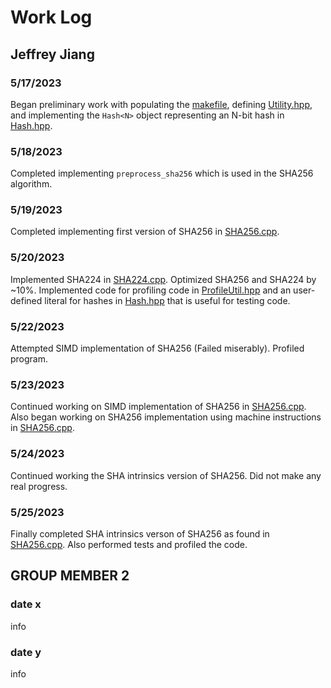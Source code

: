 # Work Log

## Jeffrey Jiang

### 5/17/2023

Began preliminary work with populating the [makefile](./makefile), defining [Utility.hpp](include/Utility.hpp), and implementing the `Hash<N>` object representing an N-bit hash in [Hash.hpp](include/Hash.hpp). 

### 5/18/2023

Completed implementing `preprocess_sha256` which is used in the SHA256 algorithm.

### 5/19/2023

Completed implementing first version of SHA256 in [SHA256.cpp](src/SHA256.cpp).

### 5/20/2023

Implemented SHA224 in [SHA224.cpp](src/SHA224.cpp). Optimized SHA256 and SHA224 by ~10%. Implemented code for profiling code in [ProfileUtil.hpp](include/ProfileUtil.hpp) and an user-defined literal for hashes in [Hash.hpp](include/Hash.hpp) that is useful for testing code.

### 5/22/2023

Attempted SIMD implementation of SHA256 (Failed miserably). Profiled program.

### 5/23/2023

Continued working on SIMD implementation of SHA256 in [SHA256.cpp](src/SHA256.cpp). Also began working on SHA256 implementation using machine instructions in [SHA256.cpp](src/SHA256.cpp).

### 5/24/2023

Continued working the SHA intrinsics version of SHA256. Did not make any real progress.

### 5/25/2023

Finally completed SHA intrinsics verson of SHA256 as found in [SHA256.cpp](src/SHA256.cpp). Also performed tests and profiled the code. 

## GROUP MEMBER 2

### date x

info

### date y

info
